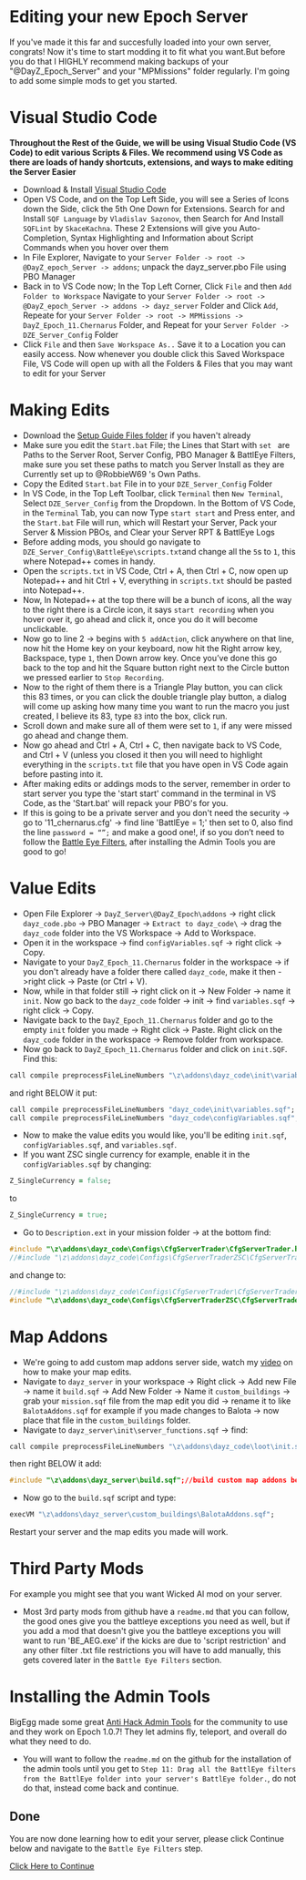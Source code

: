 # Editing your new Epoch Server
If you've made it this far and succesfully loaded into your own server, congrats! Now it's time to start modding it to fit what you want.But before you do that I HIGHLY recommend making backups of your "@DayZ_Epoch_Server" and your "MPMissions"  folder regularly. I'm going to add some simple mods to get you started.

# Visual Studio Code
**Throughout the Rest of the Guide, we will be using Visual Studio Code (VS Code) to edit various Scripts & Files. We recommend using VS Code as there are loads of handy shortcuts, extensions, and ways to make editing the Server Easier**
* Download & Install [Visual Studio Code](https://code.visualstudio.com/docs/?dv=win) 
* Open VS Code, and on the Top Left Side, you will see a Series of Icons down the Side, click the 5th One Down for Extensions. Search for and Install `SQF Language` by `Vladislav Sazonov`, then Search for And Install `SQFLint` by `SkaceKachna`. These 2 Extensions will give you Auto-Completion, Syntax Highlighting and Information about Script Commands when you hover over them
* In File Explorer, Navigate to your `Server Folder -> root -> @DayZ_epoch_Server -> addons`; unpack the dayz_server.pbo File using PBO Manager
* Back in to VS Code now; In the Top Left Corner, Click `File` and then `Add Folder to Workspace` Navigate to your `Server Folder -> root -> @DayZ_epoch_Server -> addons -> dayz_server` Folder and Click `Add`, Repeate for your `Server Folder -> root -> MPMissions -> DayZ_Epoch_11.Chernarus` Folder, and Repeat for your `Server Folder -> DZE_Server_Config` Folder
* Click `File` and then `Save Workspace As..` Save it to a Location you can easily access. Now whenever you double click this Saved Workspace File, VS Code will open up with all the Folders & Files that you may want to edit for your Server


# Making Edits
* Download the [Setup Guide Files folder](https://drive.google.com/drive/folders/1ln5BWdNLfw1AcWfyHHCORErb2O-bQwIo) if you haven't already
* Make sure you edit the `Start.bat` File; the Lines that Start with `set ` are Paths to the Server Root, Server Config, PBO Manager & BattlEye Filters, make sure you set these paths to match you Server Install as they are Currently set up to @RobbieW69 's Own Paths.
* Copy the Edited `Start.bat` File in to your `DZE_Server_Config` Folder
* In VS Code, in the Top Left Toolbar, click `Terminal` then `New Terminal`, Select `DZE_Server_Config` from the Dropdown. In the Bottom of VS Code, in the `Terminal` Tab, you can now Type `start start` and Press enter, and the `Start.bat` File will run, which will Restart your Server, Pack your Server & Mission PBOs, and Clear your Server RPT & BattlEye Logs
* Before adding mods, you should go navigate to `DZE_Server_Config\BattleEye\scripts.txt`and change all the `5`s to `1`, this where Notepad++ comes in handy. 
* Open the `scripts.txt` in VS Code, Ctrl + A, then Ctrl + C, now open up Notepad++ and hit Ctrl + V, everything in `scripts.txt` should be pasted into Notepad++. 
* Now, In Notepad++ at the top there will be a bunch of icons, all the way to the right there is a Circle icon, it says `start recording` when you hover over it, go ahead and click it, once you do it will become unclickable. 
* Now go to line 2 -> begins with `5 addAction`, click anywhere on that line, now hit the Home key on your keyboard, now hit the Right arrow key, Backspace, type `1`, then Down arrow key. Once you’ve done this go back to the top and hit the Square button right next to the Circle button we pressed earlier to `Stop Recording`. 
* Now to the right of them there is a Triangle Play button, you can click this 83 times, or you can click the double triangle play button, a dialog will come up asking how many time you want to run the macro you just created, I believe its 83, type `83` into the box, click run. 
* Scroll down and make sure all of them were set to `1`, if any were missed go ahead and change them. 
* Now go ahead and Ctrl + A, Ctrl + C, then navigate back to VS Code, and Ctrl + V (unless you closed it then you will need to highlight everything in the `scripts.txt` file that you have open in VS Code again before pasting into it. 
* After making edits or addings mods to the server, remember in order to start server you type the 'start start' command in the terminal in VS Code, as the 'Start.bat' will repack your PBO's for you. 
* If this is going to be a private server and you don't need the security -> go to '11_chernarus.cfg' -> find line 'BattlEye = 1;' then set to 0, also find the line  `password = “”;` and make a good one!, if so you don’t need to follow the [Battle Eye Filters](../writeup/BattleEye.md), after installing the Admin Tools you are good to go!

# Value Edits
* Open File Explorer -> `DayZ_Server\@DayZ_Epoch\addons` -> right click `dayz_code.pbo` -> PBO Manager -> `Extract to dayz_code\` -> drag the `dayz_code` folder into the VS Workspace -> Add to Workspace. 
* Open it in the workspace -> find `configVariables.sqf` -> right click -> Copy. 
* Navigate to your `DayZ_Epoch_11.Chernarus` folder in the workspace -> if you don't already have a folder there called `dayz_code`, make it then ->right click -> Paste (or Ctrl + V). 
* Now, while in that folder still -> right click on it -> New Folder -> name it `init`. Now go back to the `dayz_code` folder -> init -> find `variables.sqf` -> right click -> Copy. 
* Navigate back to the `DayZ_Epoch_11.Chernarus` folder and go to the empty `init` folder you made -> Right click -> Paste. Right click on the `dayz_code` folder in the workspace -> Remove folder from workspace. 
* Now go back to `DayZ_Epoch_11.Chernarus` folder and click on `init.SQF`. Find this:
```ruby
call compile preprocessFileLineNumbers "\z\addons\dayz_code\init\variables.sqf";
```
and right BELOW it put:
```ruby
call compile preprocessFileLineNumbers "dayz_code\init\variables.sqf";
call compile preprocessFileLineNumbers "dayz_code\configVariables.sqf";
```
* Now to make the value edits you would like, you'll be editing `init.sqf`, `configVariables.sqf`, and `variables.sqf`. 
* If you want ZSC single currency for example, enable it in the `configVariables.sqf` by changing:
```ruby
Z_SingleCurrency = false;
```
to 
```ruby
Z_SingleCurrency = true;
```
* Go to `Description.ext` in your mission folder -> at the bottom find:
```hpp
#include "\z\addons\dayz_code\Configs\CfgServerTrader\CfgServerTrader.hpp" // Normal traders
//#include "\z\addons\dayz_code\Configs\CfgServerTraderZSC\CfgServerTrader.hpp" // Single currency traders
```
and change to:  
```hpp
//#include "\z\addons\dayz_code\Configs\CfgServerTrader\CfgServerTrader.hpp" // Normal traders
#include "\z\addons\dayz_code\Configs\CfgServerTraderZSC\CfgServerTrader.hpp" // Single currency traders
```
# Map Addons
* We're going to add custom map addons server side, watch my [video](https://youtu.be/y639xY7ekdc) on how to make your map edits.
* Navigate to `dayz_server` in your workspace -> Right click -> Add new File -> name it `build.sqf` -> Add New Folder -> Name it `custom_buildings` -> grab your `mission.sqf` file from the map edit you did -> rename it to like `BalotaAddons.sqf`  for example if you made changes to Balota -> now place that file in the `custom_buildings` folder. 
* Navigate to `dayz_server\init\server_functions.sqf` -> find:
```ruby
call compile preprocessFileLineNumbers "\z\addons\dayz_code\loot\init.sqf";
 ```
then right BELOW it add:  
```hpp
#include "\z\addons\dayz_server\build.sqf";//build custom map addons before player setup
```
* Now go to the `build.sqf` script and type: 
```ruby
execVM "\z\addons\dayz_server\custom_buildings\BalotaAddons.sqf";
```
Restart your server and the map edits you made will work.
# Third Party Mods
For example you might see that you want Wicked AI mod on your server.
* Most 3rd party mods from github have a `readme.md` that you can follow, the good ones give you the battleye exceptions you need as well, but if you add a mod that doesn't give you the battleye exceptions you will want to run 'BE_AEG.exe' if the kicks are due to 'script restriction' and any other filter .txt file restrictions you will have to add manually, this gets covered later in the `Battle Eye Filters` section.
# Installing the Admin Tools
BigEgg made some great [Anti Hack Admin Tools](https://github.com/BigEgg17/Epoch-Antihack-Admin-Tools) for the community to use and they work on Epoch 1.0.7! They let admins fly, teleport, and overall do what they need to do.
* You will want to follow the `readme.md` on the github for the installation of the admin tools until you get to `Step 11: Drag all the BattlEye filters from the BattlEye folder into your server's BattlEye folder.`, do not do that, instead come back and continue.
## Done
You are now done learning how to edit your server, please click Continue below and navigate to the `Battle Eye Filters` step.

[Click Here to Continue](../main/README.md)
